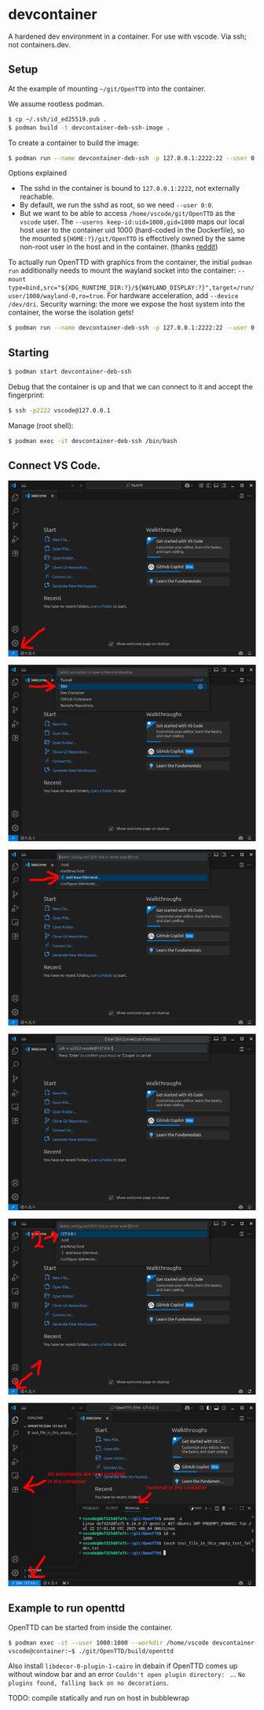 # devcontainer

A hardened dev environment in a container. For use with vscode. Via ssh; not containers.dev.

## Setup

At the example of mounting `~/git/OpenTTD` into the container.

We assume rootless podman.

```sh
$ cp ~/.ssh/id_ed25519.pub .
$ podman build -t devcontainer-deb-ssh-image .
```

To create a container to build the image:

```sh
$ podman run --name devcontainer-deb-ssh -p 127.0.0.1:2222:22 --user 0:0 --userns keep-id:uid=1000,gid=1000 --mount type=bind,src=${HOME:?}/git/OpenTTD,target=/home/vscode/git/OpenTTD -d devcontainer-deb-ssh-image
```


Options explained

* The sshd in the container is bound to `127.0.0.1:2222`, not externally reachable.
* By default, we run the sshd as root, so we need `--user 0:0`.
* But we want to be able to access `/home/vscode/git/OpenTTD` as the `vscode` user.
  The `--userns keep-id:uid=1000,gid=1000` maps our local host user to the container uid 1000 (hard-coded in the Dockerfile), so the mounted `${HOME:?}/git/OpenTTD` is effectively owned by the same non-root user in the host and in the container.
  (thanks [reddit](https://www.reddit.com/r/podman/comments/103ut7z/explain_it_like_im_5_whats_the_recommended_way_of/))
  


To actually run OpenTTD with graphics from the container, the initial `podman run` additionally needs to mount the wayland socket into the container: `--mount type=bind,src="${XDG_RUNTIME_DIR:?}/${WAYLAND_DISPLAY:?}",target=/run/user/1000/wayland-0,ro=true`.
For hardware acceleration, add `--device /dev/dri`.
Security warning: the more we expose the host system into the container, the worse the isolation gets!

```sh
$ podman run --name devcontainer-deb-ssh -p 127.0.0.1:2222:22 --user 0:0 --userns keep-id:uid=1000,gid=1000 --mount type=bind,src=${HOME:?}/git/OpenTTD,target=/home/vscode/git/OpenTTD --mount type=bind,src="${XDG_RUNTIME_DIR:?}/${WAYLAND_DISPLAY:?}",target=/run/user/1000/wayland-0,ro=true -e XDG_RUNTIME_DIR=/run/user/1000 -e WAYLAND_DISPLAY=wayland-0 --device /dev/dri -d devcontainer-deb-ssh-image
```


## Starting

```sh
$ podman start devcontainer-deb-ssh
```

Debug that the container is up and that we can connect to it and accept the fingerprint:

```sh
$ ssh -p2222 vscode@127.0.0.1
```

Manage (root shell):

```sh
$ podman exec -it devcontainer-deb-ssh /bin/bash
```

## Connect VS Code.

![VS Code](readme/img/install1.png)

![VS Code](readme/img/install2.png)

![VS Code](readme/img/install3.png)

![VS Code](readme/img/install4.png)

![VS Code](readme/img/connect.png)

![VS Code](readme/img/done.png)


## Example to run openttd

OpenTTD can be started from inside the container.

```sh
$ podman exec -it --user 1000:1000 --workdir /home/vscode devcontainer-deb-ssh /bin/bash
vscode@container:~$ ./git/OpenTTD/build/openttd
```

Also install `libdecor-0-plugin-1-cairo` in debain if OpenTTD comes up without window bar and an error `Couldn't open plugin directory: ` ... `No plugins found, falling back on no decorations`.

TODO: compile statically and run on host in bubblewrap
